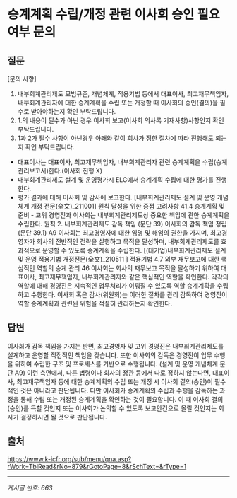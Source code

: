 # 승계계획 수립/개정 관련 이사회 승인 필요 여부 문의

## 질문
[문의 사항]
1. 내부회계관리제도 모범규준, 개념체계, 적용기법 등에서 대표이사, 최고재무책임자, 내부회계관리자에 대한 승계계획을 수립 또는 개정할 때 이사회의 승인(결의)을 필수로 받아야하는지 확인 부탁드립니다.
2. 1.의 내용이 필수가 아닌 경우 이사회 보고(이사회 의사록 기재사항)사항인지 확인 부탁드립니다.
3. 1과 2가 필수 사항이 아닌경우 아래와 같이 회사가 정한 절차에 따라 진행해도 되는지 확인 부탁드립니다.
- 대표이사는 대표이사, 최고재무책임자, 내부회계관리자 관련 승계계획을 수립(승계관리보고서)한다.(이사회 진행 X)
- 내부회계관리제도 설계 및 운영평가시 ELC에서 승계계획 수립에 대한 평가를 진행한다.
- 평가 결과에 대해 이사회 및 감사에 보고한다.
[내부회계관리제도 설계 및 운영 개념체계 개정 전문(全文)_211001]
원칙 달성을 위한 중점 고려사항
41.4 승계계획 및 준비 - 고위 경영진과 이사회는 내부회계관리제도상 중요한 책임에 관한 승계계획을 수립한다.
원칙 2. 내부회계관리제도 감독 책임 (문단 39)
이사회의 감독 책임 정립 (문단 39.1)
A9 이사회는 최고경영자에 대한 임명 및 해임의 권한을 가지며, 최고경영자가 회사의 전반적인 전략을 실행하고 목적을 달성하며,
내부회계관리제도를 효과적으로 운영할 수 있도록 승계계획을 수립한다.
[(대기업)내부회계관리제도 설계 및 운영 적용기법 개정전문(全文)_210511 ]
적용기법 4.7 외부 재무보고에 대한 핵심적인 역할의 승계 관리
46 이사회는 회사의 재무보고 목적을 달성하기 위하여 대표이사, 최고재무책임자, 내부회계관리자와 같은 핵심적인 역할을 확인한다.
각각의 역할에 대해 경영진은 지속적인 업무처리가 이뤄질 수 있도록 역할 승계계획을 수립하고 수행한다.
이사회 혹은 감사(위원회)는 이러한 절차를 관리 감독하여 경영진이 역할 승계계획과 관련된 위험을 적절히 관리하는지 확인한다.

## 답변
이사회가 감독 책임을 가지는 반면, 최고경영자 및 고위 경영진은 내부회계관리제도를 설계하고 운영할 직접적인 책임을 갖습니다. 또한 이사회의 감독은 경영진이 업무 수행을 위하여 수립한 구조 및 프로세스를 기반으로 수행됩니다. (설계 및 운영 개념체계 문단 A9) 이런 측면에서, 다른 법령이나 회사의 정관 등에서 따로 정하지 않는다면, 대표이사, 최고재무책임자 등에 대한 승계계획의 수립 또는 개정 시 이사회 결의(승인)이 필수적인 것은 아니라고 판단됩니다. 다만 이사회가 승계계획의 수립과 수행을 감독하는 과정을 통해 수립 또는 개정된 승계계획을 확인하는 것이 필요합니다. 이 때 이사회 결의(승인)를 득할 것인지 또는 이사회가 논의할 수 있도록 보고안건으로 올릴 것인지는 회사가 결정하시면 될 것으로 판단됩니다.

## 출처
https://www.k-icfr.org/sub/menu/qna.asp?rWork=TblRead&rNo=879&rGotoPage=8&rSchText=&rType=1

---
*게시글 번호: 663*
